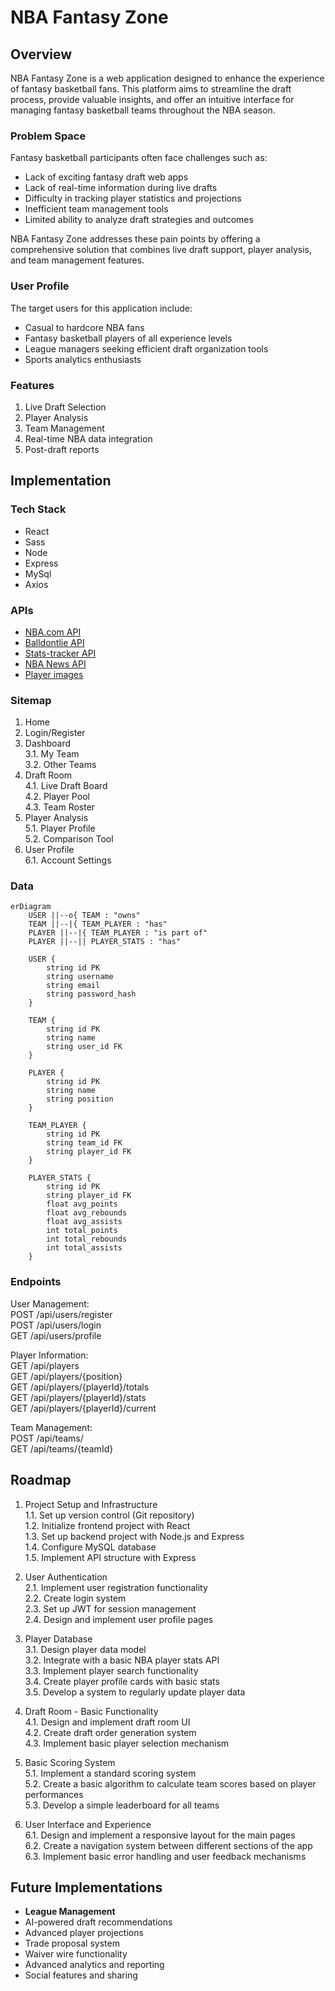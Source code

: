 # NBA Fantasy Zone 

## Overview

NBA Fantasy Zone is a web application designed to enhance the experience of fantasy basketball fans. This platform aims to streamline the draft process, provide valuable insights, and offer an intuitive interface for managing fantasy basketball teams throughout the NBA season.

### Problem Space

Fantasy basketball participants often face challenges such as:
- Lack of exciting fantasy draft web apps
- Lack of real-time information during live drafts
- Difficulty in tracking player statistics and projections
- Inefficient team management tools
- Limited ability to analyze draft strategies and outcomes

NBA Fantasy Zone addresses these pain points by offering a comprehensive solution that combines live draft support, player analysis, and team management features.

### User Profile

The target users for this application include:

- Casual to hardcore NBA fans
- Fantasy basketball players of all experience levels
- League managers seeking efficient draft organization tools
- Sports analytics enthusiasts

### Features

1. Live Draft Selection
2. Player Analysis
3. Team Management
4. Real-time NBA data integration
5. Post-draft reports

## Implementation

### Tech Stack

- React
- Sass
- Node
- Express
- MySql
- Axios

### APIs

- [NBA.com API](https://github.com/swar/nba_api)
- [Balldontlie API](https://github.com/ynnadkrap/balldontlie)
- [Stats-tracker API](https://github.com/reymaa19/nba-stats-tracker)
- [NBA News API](https://github.com/kevinn03/nba_api)
- [Player images](https://github.com/GreenGuitar0/nba-players)


### Sitemap
1. Home <br>
2. Login/Register
3. Dashboard <br>
3.1. My Team <br>
3.2. Other Teams<br>
4. Draft Room <br>
4.1. Live Draft Board <br>
4.2. Player Pool <br>
4.3. Team Roster <br>
5. Player Analysis <br>
5.1. Player Profile <br>
5.2. Comparison Tool <br>
6. User Profile <br>
6.1. Account Settings
<!-- 7. Team Management <br>
7.1. Roster Management <br>
7.2. Trade Center <br> -->

### Data
```mermaid
erDiagram
    USER ||--o{ TEAM : "owns"
    TEAM ||--|{ TEAM_PLAYER : "has"
    PLAYER ||--|{ TEAM_PLAYER : "is part of"
    PLAYER ||--|| PLAYER_STATS : "has"

    USER {
        string id PK
        string username
        string email
        string password_hash
    }

    TEAM {
        string id PK
        string name
        string user_id FK
    }

    PLAYER {
        string id PK
        string name
        string position
    }

    TEAM_PLAYER {
        string id PK
        string team_id FK
        string player_id FK
    }

    PLAYER_STATS {
        string id PK
        string player_id FK
        float avg_points
        float avg_rebounds
        float avg_assists
        int total_points
        int total_rebounds
        int total_assists
    }
```

### Endpoints
User Management: <br>
POST /api/users/register <br>
POST /api/users/login <br>
GET /api/users/profile <br>

Player Information: <br>
GET /api/players <br>
GET /api/players/{position} <br>
GET /api/players/{playerId}/totals <br>
GET /api/players/{playerId}/stats <br>
GET /api/players/{playerId}/current <br>

Team Management: <br>
POST /api/teams/ <br>
GET /api/teams/{teamId} <br>
<!-- PUT /api/teams/{teamId} <br> -->
<!-- POST /api/teams/{teamId}/trade <br> -->

<!-- Draft Operations: <br>
POST /api/drafts/start <br>
GET /api/drafts/{draftId}/status <br>
POST /api/drafts/{draftId}/pick <br> -->

## Roadmap
1. Project Setup and Infrastructure <br>
    1.1. Set up version control (Git repository) <br>
    1.2. Initialize frontend project with React <br>
    1.3. Set up backend project with Node.js and Express <br>
    1.4. Configure MySQL database <br>
    1.5. Implement API structure with Express <br>

2. User Authentication <br>
    2.1. Implement user registration functionality <br>
    2.2. Create login system <br>
    2.3. Set up JWT for session management <br>
    2.4. Design and implement user profile pages <br>

3. Player Database <br>
    3.1. Design player data model <br>
    3.2. Integrate with a basic NBA player stats API <br>
    3.3. Implement player search functionality <br>
    3.4. Create player profile cards with basic stats <br>
    3.5. Develop a system to regularly update player data <br>

4. Draft Room - Basic Functionality <br>
    4.1. Design and implement draft room UI <br>
    4.2. Create draft order generation system <br>
    4.3. Implement basic player selection mechanism <br>

5. Basic Scoring System <br>
    5.1. Implement a standard scoring system <br>
    5.2. Create a basic algorithm to calculate team scores based on player performances <br>
    5.3. Develop a simple leaderboard for all teams<br>

6. User Interface and Experience <br>
    6.1. Design and implement a responsive layout for the main pages <br>
    6.2. Create a navigation system between different sections of the app <br>
    6.3. Implement basic error handling and user feedback mechanisms <br>

## Future Implementations
- **League Management**
- AI-powered draft recommendations
- Advanced player projections
- Trade proposal system
- Waiver wire functionality
- Advanced analytics and reporting
- Social features and sharing